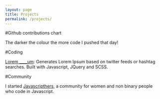 ```yaml
---
layout: page
title: Projects
permalink: /projects/
---
```


#Github contributions chart

<div class="github-holder"></div>

The darker the colour the more code I pushed that day!

#Coding

[Lorem ____um](http://www.opentagclosetag.com/lorem-blankum/): Generates Lorem Ipsum based on twitter feeds or hashtag searches. Built with Javascript, JQuery and SCSS.


#Community

I started <a href="https://twitter.com/javascripthers" target="_blank">Javascripthers</a>, a community for women and non binary people who code in Javascript.


